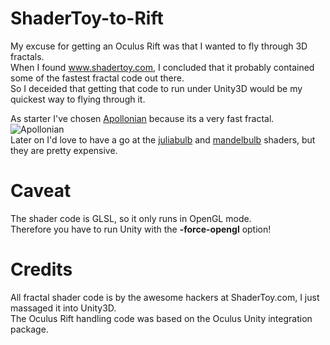 ShaderToy-to-Rift
=================
My excuse for getting an Oculus Rift was that I wanted to fly through 3D fractals.   
When I found www.shadertoy.com, I concluded that it probably contained some of the fastest fractal code out there.   
So I deceided that getting that code to run under Unity3D would be my quickest way to flying through it.   

As starter I've chosen [Apollonian](https://www.shadertoy.com/view/4ds3zn) because its a very fast fractal.   
![Apollonian](https://raw.github.com/PatHightree/ShaderToy-to-Rift/master/README.md%20files/Apollonian.PNG)   
Later on I'd love to have a go at the [juliabulb](https://www.shadertoy.com/view/MdfGRr) and [mandelbulb](https://www.shadertoy.com/view/4ss3Dn) shaders, but they are pretty expensive.

Caveat
======
The shader code is GLSL, so it only runs in OpenGL mode.   
Therefore you have to run Unity with the **-force-opengl** option!

Credits
=======
All fractal shader code is by the awesome hackers at ShaderToy.com, I just massaged it into Unity3D.   
The Oculus Rift handling code was based on the Oculus Unity integration package.
